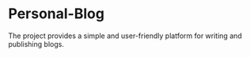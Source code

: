 # Personal-Blog
The project provides a simple and user-friendly platform for writing and publishing blogs.
